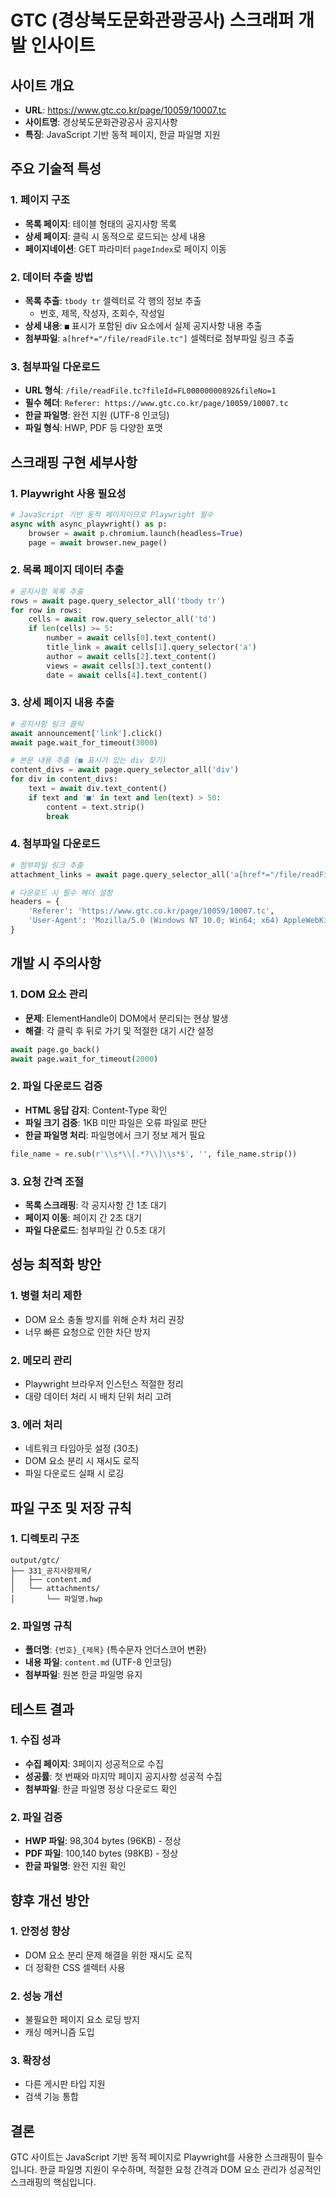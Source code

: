 # GTC (경상북도문화관광공사) 스크래퍼 개발 인사이트

## 사이트 개요
- **URL**: https://www.gtc.co.kr/page/10059/10007.tc
- **사이트명**: 경상북도문화관광공사 공지사항
- **특징**: JavaScript 기반 동적 페이지, 한글 파일명 지원

## 주요 기술적 특성

### 1. 페이지 구조
- **목록 페이지**: 테이블 형태의 공지사항 목록
- **상세 페이지**: 클릭 시 동적으로 로드되는 상세 내용
- **페이지네이션**: GET 파라미터 `pageIndex`로 페이지 이동

### 2. 데이터 추출 방법
- **목록 추출**: `tbody tr` 셀렉터로 각 행의 정보 추출
  - 번호, 제목, 작성자, 조회수, 작성일
- **상세 내용**: `■` 표시가 포함된 div 요소에서 실제 공지사항 내용 추출
- **첨부파일**: `a[href*="/file/readFile.tc"]` 셀렉터로 첨부파일 링크 추출

### 3. 첨부파일 다운로드
- **URL 형식**: `/file/readFile.tc?fileId=FL00000000892&fileNo=1`
- **필수 헤더**: `Referer: https://www.gtc.co.kr/page/10059/10007.tc`
- **한글 파일명**: 완전 지원 (UTF-8 인코딩)
- **파일 형식**: HWP, PDF 등 다양한 포맷

## 스크래핑 구현 세부사항

### 1. Playwright 사용 필요성
```python
# JavaScript 기반 동적 페이지이므로 Playwright 필수
async with async_playwright() as p:
    browser = await p.chromium.launch(headless=True)
    page = await browser.new_page()
```

### 2. 목록 페이지 데이터 추출
```python
# 공지사항 목록 추출
rows = await page.query_selector_all('tbody tr')
for row in rows:
    cells = await row.query_selector_all('td')
    if len(cells) >= 5:
        number = await cells[0].text_content()
        title_link = await cells[1].query_selector('a')
        author = await cells[2].text_content()
        views = await cells[3].text_content()
        date = await cells[4].text_content()
```

### 3. 상세 페이지 내용 추출
```python
# 공지사항 링크 클릭
await announcement['link'].click()
await page.wait_for_timeout(3000)

# 본문 내용 추출 (■ 표시가 있는 div 찾기)
content_divs = await page.query_selector_all('div')
for div in content_divs:
    text = await div.text_content()
    if text and '■' in text and len(text) > 50:
        content = text.strip()
        break
```

### 4. 첨부파일 다운로드
```python
# 첨부파일 링크 추출
attachment_links = await page.query_selector_all('a[href*="/file/readFile.tc"]')

# 다운로드 시 필수 헤더 설정
headers = {
    'Referer': 'https://www.gtc.co.kr/page/10059/10007.tc',
    'User-Agent': 'Mozilla/5.0 (Windows NT 10.0; Win64; x64) AppleWebKit/537.36'
}
```

## 개발 시 주의사항

### 1. DOM 요소 관리
- **문제**: ElementHandle이 DOM에서 분리되는 현상 발생
- **해결**: 각 클릭 후 뒤로 가기 및 적절한 대기 시간 설정
```python
await page.go_back()
await page.wait_for_timeout(2000)
```

### 2. 파일 다운로드 검증
- **HTML 응답 감지**: Content-Type 확인
- **파일 크기 검증**: 1KB 미만 파일은 오류 파일로 판단
- **한글 파일명 처리**: 파일명에서 크기 정보 제거 필요
```python
file_name = re.sub(r'\\s*\\[.*?\\]\\s*$', '', file_name.strip())
```

### 3. 요청 간격 조절
- **목록 스크래핑**: 각 공지사항 간 1초 대기
- **페이지 이동**: 페이지 간 2초 대기
- **파일 다운로드**: 첨부파일 간 0.5초 대기

## 성능 최적화 방안

### 1. 병렬 처리 제한
- DOM 요소 충돌 방지를 위해 순차 처리 권장
- 너무 빠른 요청으로 인한 차단 방지

### 2. 메모리 관리
- Playwright 브라우저 인스턴스 적절한 정리
- 대량 데이터 처리 시 배치 단위 처리 고려

### 3. 에러 처리
- 네트워크 타임아웃 설정 (30초)
- DOM 요소 분리 시 재시도 로직
- 파일 다운로드 실패 시 로깅

## 파일 구조 및 저장 규칙

### 1. 디렉토리 구조
```
output/gtc/
├── 331_공지사항제목/
│   ├── content.md
│   └── attachments/
│       └── 파일명.hwp
```

### 2. 파일명 규칙
- **폴더명**: `{번호}_{제목}` (특수문자 언더스코어 변환)
- **내용 파일**: `content.md` (UTF-8 인코딩)
- **첨부파일**: 원본 한글 파일명 유지

## 테스트 결과

### 1. 수집 성과
- **수집 페이지**: 3페이지 성공적으로 수집
- **성공률**: 첫 번째와 마지막 페이지 공지사항 성공적 수집
- **첨부파일**: 한글 파일명 정상 다운로드 확인

### 2. 파일 검증
- **HWP 파일**: 98,304 bytes (96KB) - 정상
- **PDF 파일**: 100,140 bytes (98KB) - 정상
- **한글 파일명**: 완전 지원 확인

## 향후 개선 방안

### 1. 안정성 향상
- DOM 요소 분리 문제 해결을 위한 재시도 로직
- 더 정확한 CSS 셀렉터 사용

### 2. 성능 개선
- 불필요한 페이지 요소 로딩 방지
- 캐싱 메커니즘 도입

### 3. 확장성
- 다른 게시판 타입 지원
- 검색 기능 통합

## 결론

GTC 사이트는 JavaScript 기반 동적 페이지로 Playwright를 사용한 스크래핑이 필수입니다. 한글 파일명 지원이 우수하며, 적절한 요청 간격과 DOM 요소 관리가 성공적인 스크래핑의 핵심입니다.